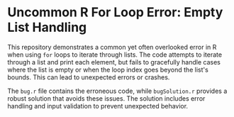 # Uncommon R For Loop Error: Empty List Handling

This repository demonstrates a common yet often overlooked error in R when using `for` loops to iterate through lists.  The code attempts to iterate through a list and print each element, but fails to gracefully handle cases where the list is empty or when the loop index goes beyond the list's bounds. This can lead to unexpected errors or crashes.

The `bug.r` file contains the erroneous code, while `bugSolution.r` provides a robust solution that avoids these issues.  The solution includes error handling and input validation to prevent unexpected behavior.
